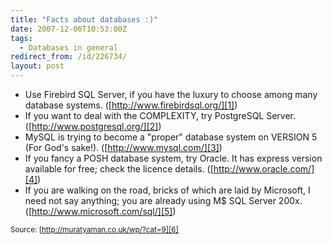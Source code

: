 ```yaml
---
title: "Facts about databases :)"
date: 2007-12-06T10:53:00Z
tags:
  - Databases in general
redirect_from: /id/226734/
layout: post
---
```

* Use Firebird SQL Server, if you have the luxury to choose among many database systems. ([http://www.firebirdsql.org/][1])
* If you want to deal with the COMPLEXITY, try PostgreSQL Server. ([http://www.postgresql.org/][2])
* MySQL is trying to become a "proper" database system on VERSION 5 (For God's sake!). ([http://www.mysql.com/][3])
* If you fancy a POSH database system, try Oracle. It has express version available for free; check the licence details. ([http://www.oracle.com/][4])
* If you are walking on the road, bricks of which are laid by Microsoft, I need not say anything; you are already using M$ SQL Server 200x. ([http://www.microsoft.com/sql/][5])

<small>Source: [http://muratyaman.co.uk/wp/?cat=9][6]</small>

[1]: http://www.firebirdsql.org/
[2]: http://www.postgresql.org/
[3]: http://www.mysql.com/
[4]: http://www.oracle.com/
[5]: http://www.microsoft.com/sql/
[6]: http://muratyaman.co.uk/wp/?cat=9